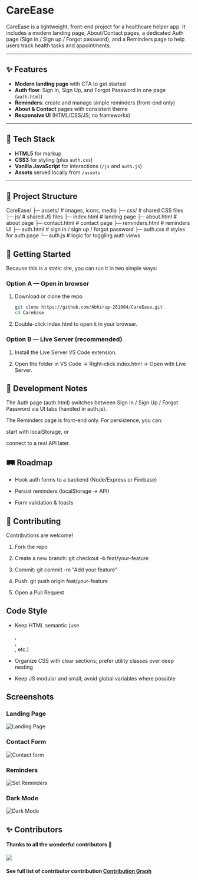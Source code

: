 # CareEase

CareEase is a lightweight, front-end project for a healthcare helper app. It includes a modern landing page, About/Contact pages, a dedicated Auth page (Sign in / Sign up / Forgot password), and a Reminders page to help users track health tasks and appointments.

---

## ✨ Features

- **Modern landing page** with CTA to get started  
- **Auth flow**: Sign In, Sign Up, and Forgot Password in one page (`auth.html`)  
- **Reminders**: create and manage simple reminders (front-end only)  
- **About & Contact** pages with consistent theme  
- **Responsive UI** (HTML/CSS/JS; no frameworks)

---

## 🔧 Tech Stack

- **HTML5** for markup  
- **CSS3** for styling (plus `auth.css`)  
- **Vanilla JavaScript** for interactions (`/js` and `auth.js`)  
- **Assets** served locally from `/assets`

---

## 📁 Project Structure

CareEase/
├─ assets/ # images, icons, media
├─ css/ # shared CSS files
├─ js/ # shared JS files
├─ index.html # landing page
├─ about.html # about page
├─ contact.html # contact page
├─ reminders.html # reminders UI
├─ auth.html # sign in / sign up / forgot password
├─ auth.css # styles for auth page
└─ auth.js # logic for toggling auth views

## 🚀 Getting Started

Because this is a static site, you can run it in two simple ways:

### Option A — Open in browser
1. Download or clone the repo  
   ```bash
   git clone https://github.com/Abhirup-261004/CareEase.git
   cd CareEase
2. Double-click index.html to open it in your browser.

### Option B — Live Server (recommended)
1. Install the Live Server VS Code extension.

2. Open the folder in VS Code → Right-click index.html → Open with Live Server.

## 🧪 Development Notes
The Auth page (auth.html) switches between Sign In / Sign Up / Forgot Password via UI tabs (handled in auth.js).

The Reminders page is front-end only. For persistence, you can:

start with localStorage, or

connect to a real API later.

## 🛤️ Roadmap
- Hook auth forms to a backend (Node/Express or Firebase)

- Persist reminders (localStorage → API)

- Form validation & toasts

## 🤝 Contributing
Contributions are welcome!

1. Fork the repo

2. Create a new branch: git checkout -b feat/your-feature

3. Commit: git commit -m "Add your feature"

4. Push: git push origin feat/your-feature

5. Open a Pull Request

## Code Style
- Keep HTML semantic (use <main>, <section>, <nav>, etc.)

- Organize CSS with clear sections; prefer utility classes over deep nesting

- Keep JS modular and small; avoid global variables where possible

## Screenshots

### Landing Page
![Landing Page](assets/Landing.png)

### Contact Form
![Contact form](assets/ContactForm.png)

### Reminders
![Set Reminders](assets/Reminders.png)

### Dark Mode
![Dark Mode](assets/DarkMode.png)


## ✨ Contributors

#### Thanks to all the wonderful contributors 💖

<a href="https://github.com/Abhirup-261004/CareEase/graphs/contributors">
  <img src="https://contrib.rocks/image?repo=Abhirup-261004/CareEase" />
</a>

#### See full list of contributor contribution [Contribution Graph](https://github.com/Abhirup-261004/CareEase/graphs/contributors)  
